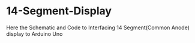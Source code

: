 # 14-Segment-Display
Here the Schematic and Code to Interfacing 14 Segment(Common Anode) display to Arduino Uno
